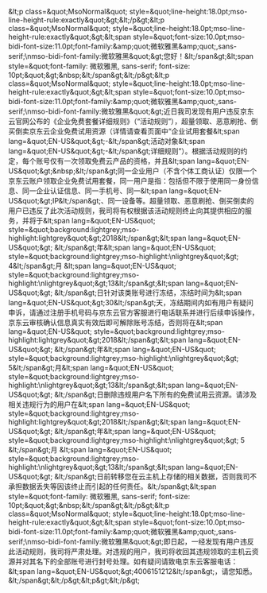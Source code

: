 &amp;lt;p class=&amp;quot;MsoNormal&amp;quot; style=&amp;quot;line-height:18.0pt;mso-line-height-rule:exactly&amp;quot;&amp;gt;&amp;lt;/p&amp;gt;&amp;lt;p class=&amp;quot;MsoNormal&amp;quot; style=&amp;quot;line-height:18.0pt;mso-line-height-rule:exactly&amp;quot;&amp;gt;&amp;lt;span style=&amp;quot;font-size:10.0pt;mso-bidi-font-size:11.0pt;font-family:&amp;amp;quot;微软雅黑&amp;amp;quot;,sans-serif;\nmso-bidi-font-family:微软雅黑&amp;quot;&amp;gt;您好！&amp;lt;/span&amp;gt;&amp;lt;span style=&amp;quot;font-family: 微软雅黑, sans-serif; font-size: 10pt;&amp;quot;&amp;gt;&amp;nbsp;&amp;lt;/span&amp;gt;&amp;lt;/p&amp;gt;&amp;lt;p class=&amp;quot;MsoNormal&amp;quot; style=&amp;quot;line-height:18.0pt;mso-line-height-rule:exactly&amp;quot;&amp;gt;&amp;lt;span style=&amp;quot;font-size:10.0pt;mso-bidi-font-size:11.0pt;font-family:&amp;amp;quot;微软雅黑&amp;amp;quot;,sans-serif;\nmso-bidi-font-family:微软雅黑&amp;quot;&amp;gt;近日我司发现有用户违反京东云官网公布的《企业免费套餐详细规则》（“活动规则”），超量领取、恶意刷抢、倒买倒卖京东云企业免费试用资源（详情请查看页面中“企业试用套餐&amp;lt;span lang=&amp;quot;EN-US&amp;quot;&amp;gt;-&amp;lt;/span&amp;gt;活动对象&amp;lt;span lang=&amp;quot;EN-US&amp;quot;&amp;gt;-&amp;lt;/span&amp;gt;详细规则”）。根据活动规则的约定，每个账号仅有一次领取免费云产品的资格，并且&amp;lt;span lang=&amp;quot;EN-US&amp;quot;&amp;gt;&amp;nbsp;&amp;lt;/span&amp;gt;同一企业用户（不含个体工商认证）仅限一个京东云账户领取企业免费试用套餐，同一用户是指：包括但不限于使用同一身份信息、同一企业认证信息、同一手机号、同一&amp;lt;span lang=&amp;quot;EN-US&amp;quot;&amp;gt;IP&amp;lt;/span&amp;gt;、同一设备等。超量领取、恶意刷抢、倒买倒卖的用户已违反了此次活动规则，我司将有权根据该活动规则终止向其提供相应的服务，并将于&amp;lt;span lang=&amp;quot;EN-US&amp;quot; style=&amp;quot;background:lightgrey;mso-highlight:lightgrey&amp;quot;&amp;gt;2018&amp;lt;/span&amp;gt;&amp;lt;span lang=&amp;quot;EN-US&amp;quot;&amp;gt; &amp;lt;/span&amp;gt;年&amp;lt;span lang=&amp;quot;EN-US&amp;quot; style=&amp;quot;background:lightgrey;mso-highlight:\nlightgrey&amp;quot;&amp;gt; 4&amp;lt;/span&amp;gt;月 &amp;lt;span lang=&amp;quot;EN-US&amp;quot; style=&amp;quot;background:lightgrey;mso-highlight:\nlightgrey&amp;quot;&amp;gt;13&amp;lt;/span&amp;gt;&amp;lt;span lang=&amp;quot;EN-US&amp;quot;&amp;gt; &amp;lt;/span&amp;gt;日针对该类账号进行冻结，冻结时间为&amp;lt;span lang=&amp;quot;EN-US&amp;quot;&amp;gt;30&amp;lt;/span&amp;gt;天，冻结期间内如有用户有疑问申诉，请通过注册手机号码与京东云官方客服进行电话联系并进行后续申诉操作，京东云审核确认信息真实有效后即可解除账号冻结，否则将在&amp;lt;span lang=&amp;quot;EN-US&amp;quot; style=&amp;quot;background:lightgrey;mso-highlight:lightgrey&amp;quot;&amp;gt;2018&amp;lt;/span&amp;gt;&amp;lt;span lang=&amp;quot;EN-US&amp;quot;&amp;gt; &amp;lt;/span&amp;gt;年&amp;lt;span lang=&amp;quot;EN-US&amp;quot; style=&amp;quot;background:lightgrey;mso-highlight:\nlightgrey&amp;quot;&amp;gt; 5&amp;lt;/span&amp;gt;月&amp;lt;span lang=&amp;quot;EN-US&amp;quot; style=&amp;quot;background:lightgrey;mso-highlight:\nlightgrey&amp;quot;&amp;gt;13&amp;lt;/span&amp;gt;&amp;lt;span lang=&amp;quot;EN-US&amp;quot;&amp;gt; &amp;lt;/span&amp;gt;日删除违规用户名下所有的免费试用云资源。请涉及相关违规行为的用户在&amp;lt;span lang=&amp;quot;EN-US&amp;quot; style=&amp;quot;background:lightgrey;mso-highlight:lightgrey&amp;quot;&amp;gt;2018&amp;lt;/span&amp;gt;&amp;lt;span lang=&amp;quot;EN-US&amp;quot;&amp;gt; &amp;lt;/span&amp;gt;年&amp;lt;span lang=&amp;quot;EN-US&amp;quot; style=&amp;quot;background:lightgrey;mso-highlight:\nlightgrey&amp;quot;&amp;gt; 5 &amp;lt;/span&amp;gt;月 &amp;lt;span lang=&amp;quot;EN-US&amp;quot; style=&amp;quot;background:lightgrey;mso-highlight:\nlightgrey&amp;quot;&amp;gt;13&amp;lt;/span&amp;gt;&amp;lt;span lang=&amp;quot;EN-US&amp;quot;&amp;gt; &amp;lt;/span&amp;gt;日前转移您在云主机上存储的相关数据，否则我司不承担数据丢失等因该终止而引起的任何责任。&amp;lt;/span&amp;gt;&amp;lt;span style=&amp;quot;font-family: 微软雅黑, sans-serif; font-size: 10pt;&amp;quot;&amp;gt;&amp;nbsp;&amp;lt;/span&amp;gt;&amp;lt;/p&amp;gt;&amp;lt;p class=&amp;quot;MsoNormal&amp;quot; style=&amp;quot;line-height:18.0pt;mso-line-height-rule:exactly&amp;quot;&amp;gt;&amp;lt;span style=&amp;quot;font-size:10.0pt;mso-bidi-font-size:11.0pt;font-family:&amp;amp;quot;微软雅黑&amp;amp;quot;,sans-serif;\nmso-bidi-font-family:微软雅黑&amp;quot;&amp;gt;即日起，一经发现有用户违反此活动规则，我司将严肃处理。对违规的用户，我司将收回其违规领取的主机云资源并对其名下的全部账号进行封号处理。如有疑问请致电京东云客服电话：&amp;lt;span lang=&amp;quot;EN-US&amp;quot;&amp;gt;4006151212&amp;lt;/span&amp;gt;，请您知悉。&amp;lt;/span&amp;gt;&amp;lt;/p&amp;gt;&amp;lt;p&amp;gt;&amp;lt;/p&amp;gt;